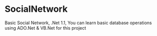 # SocialNetwork
Basic Social Network, .Net 1.1, You can learn basic database operations using ADO.Net &amp; VB.Net for this project
